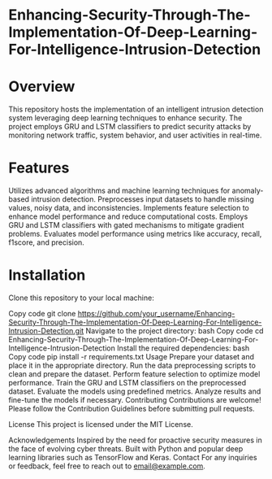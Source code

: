# Enhancing-Security-Through-The-Implementation-Of-Deep-Learning-For-Intelligence-Intrusion-Detection
# Overview
This repository hosts the implementation of an intelligent intrusion detection system leveraging deep learning techniques to enhance security. The project employs GRU and LSTM classifiers to predict security attacks by monitoring network traffic, system behavior, and user activities in real-time.

# Features
Utilizes advanced algorithms and machine learning techniques for anomaly-based intrusion detection.
Preprocesses input datasets to handle missing values, noisy data, and inconsistencies.
Implements feature selection to enhance model performance and reduce computational costs.
Employs GRU and LSTM classifiers with gated mechanisms to mitigate gradient problems.
Evaluates model performance using metrics like accuracy, recall, f1score, and precision.
# Installation
Clone this repository to your local machine:

Copy code
git clone https://github.com/your_username/Enhancing-Security-Through-The-Implementation-Of-Deep-Learning-For-Intelligence-Intrusion-Detection.git
Navigate to the project directory:
bash
Copy code
cd Enhancing-Security-Through-The-Implementation-Of-Deep-Learning-For-Intelligence-Intrusion-Detection
Install the required dependencies:
bash
Copy code
pip install -r requirements.txt
Usage
Prepare your dataset and place it in the appropriate directory.
Run the data preprocessing scripts to clean and prepare the dataset.
Perform feature selection to optimize model performance.
Train the GRU and LSTM classifiers on the preprocessed dataset.
Evaluate the models using predefined metrics.
Analyze results and fine-tune the models if necessary.
Contributing
Contributions are welcome! Please follow the Contribution Guidelines before submitting pull requests.

License
This project is licensed under the MIT License.

Acknowledgements
Inspired by the need for proactive security measures in the face of evolving cyber threats.
Built with Python and popular deep learning libraries such as TensorFlow and Keras.
Contact
For any inquiries or feedback, feel free to reach out to email@example.com.

